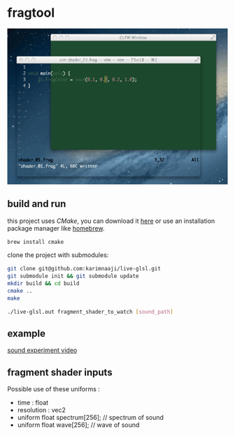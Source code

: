 fragtool
========

![00](images/fragtool.gif)

build and run
-------------

this project uses _CMake_, you can download it [here](http://www.cmake.org/download/) or use an installation package manager like [homebrew](http://brew.sh/).

```bash
brew install cmake
```

clone the project with submodules:

```bash
git clone git@github.com:karimnaaji/live-glsl.git
git submodule init && git submodule update
mkdir build && cd build
cmake ..
make
```

```bash
./live-glsl.out fragment_shader_to_watch [sound_path]
```

example
-------

[sound experiment video](https://vimeo.com/113176634)

fragment shader inputs
----------------------

Possible use of these uniforms :
 + time : float
 + resolution : vec2
 + uniform float spectrum[256]; // spectrum of sound
 + uniform float wave[256];     // wave of sound
